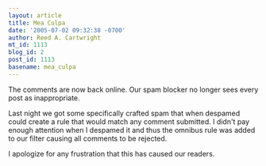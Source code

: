 ```yaml
---
layout: article
title: Mea Culpa
date: '2005-07-02 09:32:38 -0700'
author: Reed A. Cartwright
mt_id: 1113
blog_id: 2
post_id: 1113
basename: mea_culpa
---
```

The comments are now back online.  Our spam blocker no longer sees every post as inappropriate.

Last night we got some specifically crafted spam that when despamed could create a rule that would match any comment submitted.  I didn't pay enough attention when I despamed it and thus the omnibus rule was added to our filter causing all comments to be rejected.

I apologize for any frustration that this has caused our readers.
